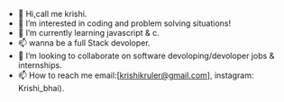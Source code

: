 - 👋 Hi,call me krishi.
- 👀 I’m interested in coding and problem solving situations!
- 🌱 I’m currently learning javascript & c.
- 📫 wanna be a full Stack devoloper. 
- 💞️ I’m looking to collaborate on software devoloping/devoloper jobs & internships.
- 📫 How to reach me email:[krishikruler@gmail.com], instagram: Krishi_bhai).

